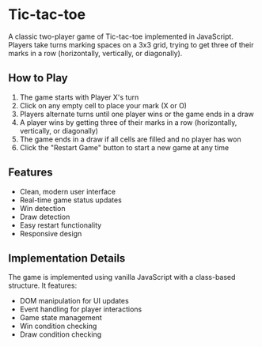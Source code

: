 # Tic-tac-toe

A classic two-player game of Tic-tac-toe implemented in JavaScript. Players take turns marking spaces on a 3x3 grid, trying to get three of their marks in a row (horizontally, vertically, or diagonally).

## How to Play

1. The game starts with Player X's turn
2. Click on any empty cell to place your mark (X or O)
3. Players alternate turns until one player wins or the game ends in a draw
4. A player wins by getting three of their marks in a row (horizontally, vertically, or diagonally)
5. The game ends in a draw if all cells are filled and no player has won
6. Click the "Restart Game" button to start a new game at any time

## Features

- Clean, modern user interface
- Real-time game status updates
- Win detection
- Draw detection
- Easy restart functionality
- Responsive design

## Implementation Details

The game is implemented using vanilla JavaScript with a class-based structure. It features:

- DOM manipulation for UI updates
- Event handling for player interactions
- Game state management
- Win condition checking
- Draw condition checking 